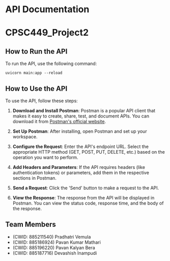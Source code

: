 # API Documentation
# CPSC449_Project2

## How to Run the API
To run the API, use the following command:
```
uvicorn main:app --reload
```

## How to Use the API
To use the API, follow these steps:

1. **Download and Install Postman**: Postman is a popular API client that makes it easy to create, share, test, and document APIs. You can download it from [Postman's official website](https://www.postman.com/downloads/).

2. **Set Up Postman**: After installing, open Postman and set up your workspace.

3. **Configure the Request**: Enter the API's endpoint URL. Select the appropriate HTTP method (GET, POST, PUT, DELETE, etc.) based on the operation you want to perform.

4. **Add Headers and Parameters**: If the API requires headers (like authentication tokens) or parameters, add them in the respective sections in Postman.

5. **Send a Request**: Click the 'Send' button to make a request to the API.

6. **View the Response**: The response from the API will be displayed in Postman. You can view the status code, response time, and the body of the response.


## Team Members
- (CWID: 885211540) Pradhatri Vemula
- (CWID: 885186924) Pavan Kumar Mathari
- (CWID: 885196220) Pavan Kalyan Bera
- (CWID: 885187716) Devashish Inampudi
